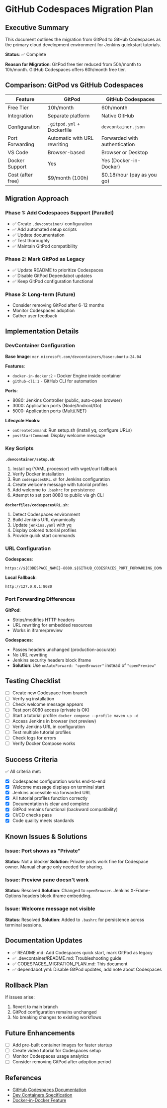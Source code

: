 # GitHub Codespaces Migration Plan

## Executive Summary

This document outlines the migration from GitPod to GitHub Codespaces as the primary cloud development environment for Jenkins quickstart tutorials.

**Status**: ✅ Complete

**Reason for Migration**: GitPod free tier reduced from 50h/month to 10h/month. GitHub Codespaces offers 60h/month free tier.

## Comparison: GitPod vs GitHub Codespaces

| Feature | GitPod | GitHub Codespaces |
|---------|--------|-------------------|
| Free Tier | 10h/month | 60h/month |
| Integration | Separate platform | Native GitHub |
| Configuration | `.gitpod.yml` + Dockerfile | `devcontainer.json` |
| Port Forwarding | Automatic with URL rewriting | Forwarded with authentication |
| VS Code | Browser-based | Browser or Desktop |
| Docker Support | Yes | Yes (Docker-in-Docker) |
| Cost (after free) | $9/month (100h) | $0.18/hour (pay as you go) |

## Migration Approach

### Phase 1: Add Codespaces Support (Parallel)
- ✅ Create `.devcontainer/` configuration
- ✅ Add automated setup scripts
- ✅ Update documentation
- ✅ Test thoroughly
- ✅ Maintain GitPod compatibility

### Phase 2: Mark GitPod as Legacy
- ✅ Update README to prioritize Codespaces
- ✅ Disable GitPod Dependabot updates
- ✅ Keep GitPod configuration functional

### Phase 3: Long-term (Future)
- Consider removing GitPod after 6-12 months
- Monitor Codespaces adoption
- Gather user feedback

## Implementation Details

### DevContainer Configuration

**Base Image**: `mcr.microsoft.com/devcontainers/base:ubuntu-24.04`

**Features**:
- `docker-in-docker:2` - Docker Engine inside container
- `github-cli:1` - GitHub CLI for automation

**Ports**:
- 8080: Jenkins Controller (public, auto-open browser)
- 3000: Application ports (Node/Android/Go)
- 5000: Application ports (Multi/.NET)

**Lifecycle Hooks**:
- `onCreateCommand`: Run setup.sh (install yq, configure URLs)
- `postStartCommand`: Display welcome message

### Key Scripts

**`.devcontainer/setup.sh`**:
1. Install yq (YAML processor) with wget/curl fallback
2. Verify Docker installation
3. Run `codespacesURL.sh` for Jenkins configuration
4. Create welcome message with tutorial profiles
5. Add welcome to `.bashrc` for persistence
6. Attempt to set port 8080 to public via gh CLI

**`dockerfiles/codespacesURL.sh`**:
1. Detect Codespaces environment
2. Build Jenkins URL dynamically
3. Update `jenkins.yaml` with yq
4. Display colored tutorial profiles
5. Provide quick start commands

### URL Configuration

**Codespaces**:
```
https://${CODESPACE_NAME}-8080.${GITHUB_CODESPACES_PORT_FORWARDING_DOMAIN}
```

**Local Fallback**:
```
http://127.0.0.1:8080
```

### Port Forwarding Differences

**GitPod**:
- Strips/modifies HTTP headers
- URL rewriting for embedded resources
- Works in iframe/preview

**Codespaces**:
- Passes headers unchanged (production-accurate)
- No URL rewriting
- Jenkins security headers block iframe
- **Solution**: Use `onAutoForward: "openBrowser"` instead of `"openPreview"`

## Testing Checklist

- [ ] Create new Codespace from branch
- [ ] Verify yq installation
- [ ] Check welcome message appears
- [ ] Test port 8080 access (private is OK)
- [ ] Start a tutorial profile: `docker compose --profile maven up -d`
- [ ] Access Jenkins in browser (not preview)
- [ ] Verify Jenkins URL in configuration
- [ ] Test multiple tutorial profiles
- [ ] Check logs for errors
- [ ] Verify Docker Compose works

## Success Criteria

✅ All criteria met:
- [x] Codespaces configuration works end-to-end
- [x] Welcome message displays on terminal start
- [x] Jenkins accessible via forwarded URL
- [x] All tutorial profiles function correctly
- [x] Documentation is clear and complete
- [x] GitPod remains functional (backward compatibility)
- [x] CI/CD checks pass
- [x] Code quality meets standards

## Known Issues & Solutions

### Issue: Port shows as "Private"
**Status**: Not a blocker
**Solution**: Private ports work fine for Codespace owner. Manual change only needed for sharing.

### Issue: Preview pane doesn't work
**Status**: Resolved
**Solution**: Changed to `openBrowser`. Jenkins X-Frame-Options headers block iframe embedding.

### Issue: Welcome message not visible
**Status**: Resolved
**Solution**: Added to `.bashrc` for persistence across terminal sessions.

## Documentation Updates

- ✅ README.md: Add Codespaces quick start, mark GitPod as legacy
- ✅ .devcontainer/README.md: Troubleshooting guide
- ✅ CODESPACES_MIGRATION_PLAN.md: This document
- ✅ dependabot.yml: Disable GitPod updates, add note about Codespaces

## Rollback Plan

If issues arise:
1. Revert to main branch
2. GitPod configuration remains unchanged
3. No breaking changes to existing workflows

## Future Enhancements

- [ ] Add pre-built container images for faster startup
- [ ] Create video tutorial for Codespaces setup
- [ ] Monitor Codespaces usage analytics
- [ ] Consider removing GitPod after adoption period

## References

- [GitHub Codespaces Documentation](https://docs.github.com/en/codespaces)
- [Dev Containers Specification](https://containers.dev/)
- [Docker-in-Docker Feature](https://github.com/devcontainers/features/tree/main/src/docker-in-docker)

